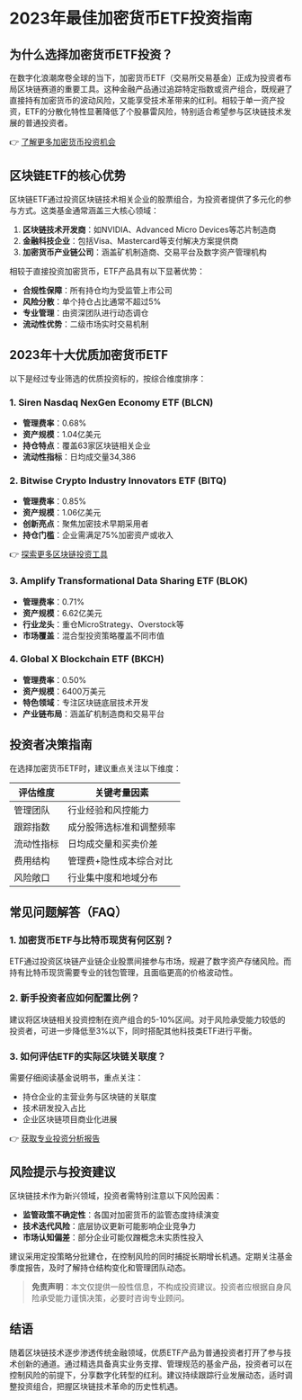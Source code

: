# 2023年最佳加密货币ETF投资指南

## 为什么选择加密货币ETF投资？

在数字化浪潮席卷全球的当下，加密货币ETF（交易所交易基金）正成为投资者布局区块链赛道的重要工具。这种金融产品通过追踪特定指数或资产组合，既规避了直接持有加密货币的波动风险，又能享受技术革带来的红利。相较于单一资产投资，ETF的分散化特性显著降低了个股暴雷风险，特别适合希望参与区块链技术发展的普通投资者。

👉 [了解更多加密货币投资机会](https://bit.ly/okx_welcome)

## 区块链ETF的核心优势

区块链ETF通过投资区块链技术相关企业的股票组合，为投资者提供了多元化的参与方式。这类基金通常涵盖三大核心领域：

1. **区块链技术开发商**：如NVIDIA、Advanced Micro Devices等芯片制造商
2. **金融科技企业**：包括Visa、Mastercard等支付解决方案提供商
3. **加密货币产业链公司**：涵盖矿机制造商、交易平台及数字资产管理机构

相较于直接投资加密货币，ETF产品具有以下显著优势：

- **合规性保障**：所有持仓均为受监管上市公司
- **风险分散**：单个持仓占比通常不超过5%
- **专业管理**：由资深团队进行动态调仓
- **流动性优势**：二级市场实时交易机制

## 2023年十大优质加密货币ETF

以下是经过专业筛选的优质投资标的，按综合维度排序：

### 1. Siren Nasdaq NexGen Economy ETF (BLCN)
- **管理费率**：0.68%
- **资产规模**：1.04亿美元
- **持仓特点**：覆盖63家区块链相关企业
- **流动性指标**：日均成交量34,386

### 2. Bitwise Crypto Industry Innovators ETF (BITQ)
- **管理费率**：0.85%
- **资产规模**：1.06亿美元
- **创新亮点**：聚焦加密技术早期采用者
- **持仓门槛**：企业需满足75%加密资产或收入

👉 [探索更多区块链投资工具](https://bit.ly/okx_welcome)

### 3. Amplify Transformational Data Sharing ETF (BLOK)
- **管理费率**：0.71%
- **资产规模**：6.62亿美元
- **行业龙头**：重仓MicroStrategy、Overstock等
- **市场覆盖**：混合型投资策略覆盖不同市值

### 4. Global X Blockchain ETF (BKCH)
- **管理费率**：0.50%
- **资产规模**：6400万美元
- **特色领域**：专注区块链底层技术开发
- **产业链布局**：涵盖矿机制造商和交易平台

## 投资者决策指南

在选择加密货币ETF时，建议重点关注以下维度：

| 评估维度       | 关键考量因素                  |
|----------------|-----------------------------|
| 管理团队       | 行业经验和风控能力            |
| 跟踪指数       | 成分股筛选标准和调整频率      |
| 流动性指标     | 日均成交量和买卖价差          |
| 费用结构       | 管理费+隐性成本综合对比       |
| 风险敞口       | 行业集中度和地域分布          |

## 常见问题解答（FAQ）

### 1. 加密货币ETF与比特币现货有何区别？
ETF通过投资区块链产业链企业股票间接参与市场，规避了数字资产存储风险。而持有比特币现货需要专业的钱包管理，且面临更高的价格波动性。

### 2. 新手投资者应如何配置比例？
建议将区块链相关投资控制在资产组合的5-10%区间。对于风险承受能力较低的投资者，可进一步降低至3%以下，同时搭配其他科技类ETF进行平衡。

### 3. 如何评估ETF的实际区块链关联度？
需要仔细阅读基金说明书，重点关注：
- 持仓企业的主营业务与区块链的关联度
- 技术研发投入占比
- 企业区块链项目商业化进展

👉 [获取专业投资分析报告](https://bit.ly/okx_welcome)

## 风险提示与投资建议

区块链技术作为新兴领域，投资者需特别注意以下风险因素：
- **监管政策不确定性**：各国对加密货币的监管态度持续演变
- **技术迭代风险**：底层协议更新可能影响企业竞争力
- **市场认知偏差**：部分企业可能仅蹭概念未实质性投入

建议采用定投策略分批建仓，在控制风险的同时捕捉长期增长机遇。定期关注基金季度报告，及时了解持仓结构变化和管理团队动态。

> **免责声明**：本文仅提供一般性信息，不构成投资建议。投资者应根据自身风险承受能力谨慎决策，必要时咨询专业顾问。

## 结语

随着区块链技术逐步渗透传统金融领域，优质ETF产品为普通投资者打开了参与技术创新的通道。通过精选具备真实业务支撑、管理规范的基金产品，投资者可以在控制风险的前提下，分享数字化转型的红利。建议持续跟踪行业发展动态，适时调整投资组合，把握区块链技术革命的历史性机遇。